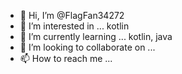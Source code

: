 - 👋 Hi, I’m @FlagFan34272
- 👀 I’m interested in ... kotlin
- 🌱 I’m currently learning ... kotlin, java
- 💞️ I’m looking to collaborate on ...
- 📫 How to reach me ... 

<!---
FlagFan34272/FlagFan34272 is a ✨ special ✨ repository because its `README.md` (this file) appears on your GitHub profile.
You can click the Preview link to take a look at your changes.
--->
